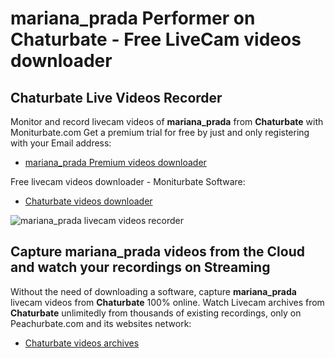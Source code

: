 # mariana_prada Performer on Chaturbate - Free LiveCam videos downloader

## Chaturbate Live Videos Recorder

Monitor and record livecam videos of **mariana_prada** from **Chaturbate** with Moniturbate.com
Get a premium trial for free by just and only registering with your Email address:
* [mariana_prada Premium videos downloader](https://moniturbate.com/request-demo-licence-key.html)

Free livecam videos downloader - Moniturbate Software:
* [Chaturbate videos downloader](https://moniturbate.com/moniturbate-download-software.html)

![mariana_prada livecam videos recorder](https://peachurnet.com/templates/moniturbate-software.png)


## Capture mariana_prada videos from the Cloud and watch your recordings on Streaming

Without the need of downloading a software, capture **mariana_prada** livecam videos from **Chaturbate** 100% online.
Watch Livecam archives from **Chaturbate** unlimitedly from thousands of existing recordings, only on Peachurbate.com and its websites network:
* [Chaturbate videos archives](https://peachurnet.com/)